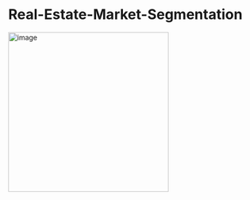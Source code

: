 # Real-Estate-Market-Segmentation

<img width="323" alt="image" src="https://user-images.githubusercontent.com/84791003/147595903-08b79163-20f1-4f0a-9604-8acec5633acf.png">
